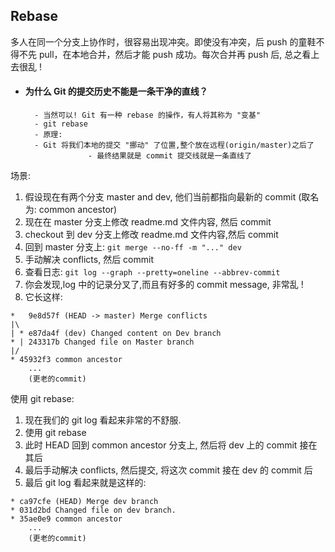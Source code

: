 ## Rebase

多人在同一个分支上协作时，很容易出现冲突。即使没有冲突，后 push 的童鞋不得不先 pull，在本地合并，然后才能 push 成功。每次合并再 push 后, 总之看上去很乱 !

- #### 为什么 Git 的提交历史不能是一条干净的直线？
      	- 当然可以! Git 有一种 rebase 的操作，有人将其称为 "变基"
      	- git rebase
      	- 原理:
      	- Git 将我们本地的提交 "挪动" 了位置,整个放在远程(origin/master)之后了
      				- 最终结果就是 commit 提交线就是一条直线了

场景:

1. 假设现在有两个分支 master and dev, 他们当前都指向最新的 commit (取名为: common ancestor)
2. 现在在 master 分支上修改 readme.md 文件内容, 然后 commit
3. checkout 到 dev 分支上修改 readme.md 文件内容,然后 commit
4. 回到 master 分支上: `git merge --no-ff -m "..." dev`
5. 手动解决 conflicts, 然后 commit
6. 查看日志: `git log --graph --pretty=oneline --abbrev-commit`
7. 你会发现,log 中的记录分叉了,而且有好多的 commit message, 非常乱 !
8. 它长这样:

```
*   9e8d57f (HEAD -> master) Merge conflicts
|\
| * e87da4f (dev) Changed content on Dev branch
* | 243317b Changed file on Master branch
|/
* 45932f3 common ancestor
    ...
    (更老的commit)
```

使用 git rebase:

1. 现在我们的 git log 看起来非常的不舒服.
2. 使用 git rebase
3. 此时 HEAD 回到 common ancestor 分支上, 然后将 dev 上的 commit 接在其后
4. 最后手动解决 conflicts, 然后提交, 将这次 commit 接在 dev 的 commit 后
5. 最后 git log 看起来就是这样的:

```
* ca97cfe (HEAD) Merge dev branch
* 031d2bd Changed file on dev branch.
* 35ae0e9 common ancestor
    ...
    (更老的commit)

```
